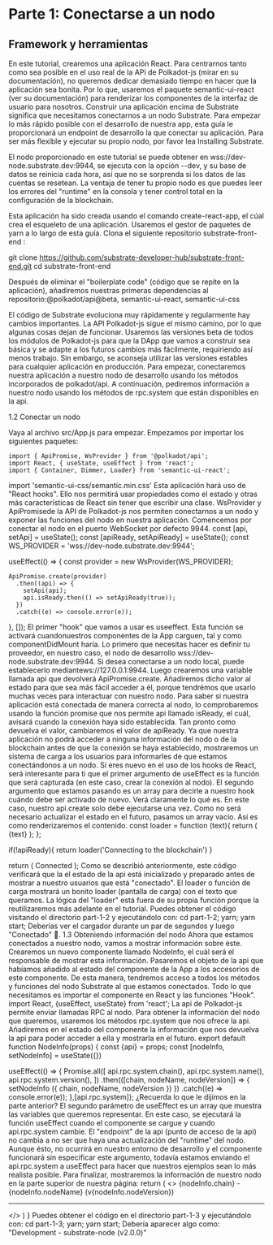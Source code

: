 
# Parte 1: Conectarse a un nodo

## Framework y herramientas

En este tutorial, crearemos una aplicación React. Para centrarnos tanto como sea posible en el uso real de la APi de Polkadot-js (mirar en su documentación), no queremos dedicar demasiado tiempo en hacer que la aplicación sea bonita. Por lo que, usaremos el paquete semantic-ui-react (ver su documentación) para renderizar los componentes de la interfaz de usuario para nosotros.
Construir una aplicación encima de Substrate significa que necesitamos conectarnos a un nodo Substrate. Para empezar lo más rápido posible con el desarrollo de nuestra app, esta guía le proporcionará un endpoint de desarrollo la que conectar su aplicación. Para ser más flexible y ejecutar su propio nodo, por favor lea Installing Substrate.

El nodo proporcionado en este tutorial se puede obtener en wss://dev-node.substrate.dev:9944, se ejecuta con la opción --dev, y su base de datos se reinicia cada hora, así que no se sorprenda si los datos de las cuentas se resetean. La ventaja de tener tu propio nodo es que puedes leer los errores del "runtime" en la consola y tener control total en la configuración de la blockchain.

Esta aplicación ha sido creada usando el comando create-react-app, el cúal crea el esqueleto de una aplicación. Usaremos el gestor de paquetes de yarn a lo largo de esta guía. Clona el siguiente repositorio substrate-front-end :

git clone https://github.com/substrate-developer-hub/substrate-front-end.git
cd substrate-front-end

Después de eliminar el "boilerplate code" (código que se repite en la aplicación), añadiremos nuestras primeras dependencias al repositorio:@polkadot/api@beta, semantic-ui-react, semantic-ui-css

El código de Substrate evoluciona muy rápidamente y regularmente hay cambios importantes. La API Polkadot-js sigue el mismo camino, por lo que algunas cosas dejan de funcionar. Usaremos las versiones beta de todos los módulos de Polkadot-js para que la DApp que vamos a construir sea básica y se adapte a los futuros cambios más fácilmente, requiriendo así menos trabajo. Sin embargo, se aconseja utilizar las versiones estables para cualquier aplicación en producción.
Para empezar, conectaremos nuestra aplicación a nuestro nodo de desarrollo usando los métodos incorporados de polkadot/api. A continuación, pediremos información a nuestro nodo usando los métodos de rpc.system que están disponibles en la api.

1.2 Conectar un nodo

Vaya al archivo src/App.js para empezar. Empezamos por importar los siguientes paquetes:

~~~
import { ApiPromise, WsProvider } from '@polkadot/api';
import React, { useState, useEffect } from 'react';
import { Container, Dimmer, Loader} from 'semantic-ui-react';
~~~

import 'semantic-ui-css/semantic.min.css'
Esta aplicación hará uso de "React hooks". Ello nos permitirá usar propiedades como el estado y otras más características de React sin tener que escribir una clase. WsProvider y ApiPromisede la API de Polkadot-js nos permiten conectarnos a un nodo y exponer las funciones del nodo en nuestra aplicación. Comencemos por conectar el nodo en el puerto WebSocket por defecto 9944.
  const [api, setApi] = useState();
  const [apiReady, setApiReady] = useState();
  const WS_PROVIDER = 'wss://dev-node.substrate.dev:9944';

  useEffect(() => {
    const provider = new WsProvider(WS_PROVIDER);

    ApiPromise.create(provider)
      .then((api) => {
        setApi(api);
        api.isReady.then(() => setApiReady(true));
      })
      .catch((e) => console.error(e));
  }, []);
El primer "hook" que vamos a usar es useeffect. Esta función se activará cuandonuestros componentes de la App carguen, tal y como componentDidMount haría.
Lo primero que necesitas hacer es definir tu proveedor, en nuestro caso, el nodo de desarrollo wss://dev-node.substrate.dev:9944. Si desea conectarse a un nodo local, puede establecerlo mediantews://127.0.0.1:9944.
Luego crearemos una variable llamada api que devolverá ApiPromise.create. Añadiremos dicho valor al estado para que sea más fácil acceder a él, porque tendrémos que usarlo muchas veces para interactuar con nuestro nodo.
Para saber si nuestra aplicación está conectada de manera correcta al nodo, lo comprobaremos usando la función promise que nos permite api llamado isReady, el cuál, avisará cuando la conexión haya sido establecida. Tan pronto como devuelva el valor, cambiaremos el valor de apiReady. Ya que nuestra aplicación no podrá acceder a ninguna información del nodo o de la blockchain antes de que la conexión se haya establecido, mostraremos un sistema de carga a los usuarios para informarles de que estamos conectándonos a un nodo.
Si eres nuevo en el uso de los hooks de React, será interesante para ti que el primer argumento de useEffect es la función que será capturada (en este caso, crear la conexión al nodo). El segundo argumento que estamos pasando es un array para decirle a nuestro hook cuándo debe ser activado de nuevo. Verá claramente lo qué es. En este caso, nuestro api.create solo debe ejecutarse una vez. Como no será necesario actualizar el estado en el futuro, pasamos un array vacío.
Así es como renderizaremos el contenido.
  const loader = function (text){
    return (
      <Dimmer active>
        <Loader size='small'>{text}</Loader>
      </Dimmer>
    );
  };

  if(!apiReady){
    return loader('Connecting to the blockchain')
  }

  return (
    <Container>
      Connected
    </Container>
  );
Como se describió anteriormente, este código verificará que la el estado de la api está inicializado y preparado antes de mostrar a nuestro usuarios que está "conectado". El loader o función de carga mostrará un bonito loader (pantalla de carga) con el texto que queramos. La lógica del "loader" está fuera de su propia función porque la reutilizaremos más adelante en el tutorial.
Puedes obtener el código visitando el directorio part-1-2 y ejecutándolo con:
cd part-1-2;
yarn;
yarn start;
Deberías ver el cargador durante un par de segundos y luego "Conectado" 🚀.
1.3 Obteniendo información del nodo
Ahora que estamos conectados a nuestro nodo, vamos a mostrar información sobre éste. Crearemos un nuevo componente llamado NodeInfo, el cuál será el responsable de mostrar esta información. Pasaremos el objeto de la api que habíamos añadido al estado del componente de la App a los accesorios de este componente. De esta manera, tendremos acceso a todos los métodos y funciones del nodo Substrate al que estamos conectados.
Todo lo que necesitamos es importar el componente en React y las funciones "Hook".
import React, {useEffect, useState} from 'react';
La api de Polkadot-js permite enviar llamadas RPC al nodo. Para obtener la información del nodo que queremos, usaremos los métodos rpc.system que nos ofrece la api. Añadiremos en el estado del componente la información que nos devuelva la api para poder acceder a ella y mostrarla en el futuro.
export default function NodeInfo(props) {
  const {api} = props;
  const [nodeInfo, setNodeInfo] = useState({})

  useEffect(() => {
    Promise.all([
      api.rpc.system.chain(),
      api.rpc.system.name(),
      api.rpc.system.version(),
    ])
    .then(([chain, nodeName, nodeVersion]) => {
      setNodeInfo ({
        chain,
        nodeName,
        nodeVersion
      })
    })
    .catch((e) => console.error(e));
  },[api.rpc.system]);
¿Recuerda lo que le dijimos en la parte anterior? El segundo parámetro de useEffect es un array que muestra las variables que queremos representar. En este caso, se ejecutará la función useEffect cuando el componente se cargue y cuando api.rpc.system cambie.
El "endpoint" de la api (punto de acceso de la api) no cambia a no ser que haya una actualización del "runtime" del nodo. Aunque ésto, no ocurrirá en nuestro entorno de desarrollo y el componente funcionará sin especificar este argumento, todavía estamos enviando el api.rpc.system a useEffect para hacer que nuestros ejemplos sean lo más realista posible.
Para finalizar, mostraremos la información de nuestro nodo en la parte superior de nuestra página:
  return (
    <>
      {nodeInfo.chain} - {nodeInfo.nodeName} (v{nodeInfo.nodeVersion})
      <hr/>
    </>
  )
}
Puedes obtener el código en el directorio part-1-3 y ejecutándolo con:
cd part-1-3;
yarn;
yarn start;
Debería aparecer algo como: "Development - substrate-node (v2.0.0)"